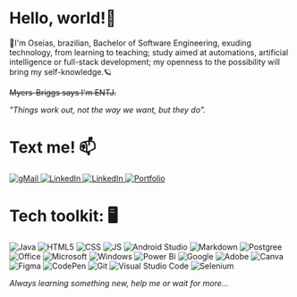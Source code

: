# Hello, world!🚀
💫I'm Oseias, brazilian, Bachelor of Software Engineering, exuding technology, from learning to teaching; study aimed at automations, artificial intelligence or full-stack development; my openness to the possibility will bring my self-knowledge.🪐

~~Myers-Briggs says I'm ENTJ.~~

*"Things work out, not the way we want, but they do".*

# Text me! 📫

[![gMail](https://img.shields.io/badge/Gmail-D14836?style=for-the-badge&logo=gmail&logoColor=white) ](mailto:OseiasYC@gmail.com)[![LinkedIn](https://img.shields.io/badge/LinkedIn-0077B5?style=for-the-badge&logo=linkedin&logoColor=white) ](https://www.linkedin.com/in/OseiasYC)[![LinkedIn](https://img.shields.io/badge/Facebook-1877F2?style=for-the-badge&logo=facebook&logoColor=white) ](https://www.facebook.com/OseiasYC) [![Portfolio](https://img.shields.io/badge/Portfolio-%23000000.svg?style=for-the-badge&logo=firefox&logoColor=#FF7139)](https://OseiasYC.github.io/)


# Tech toolkit: 🖥️

![Java](https://img.shields.io/badge/Java-ED8B00?style=for-the-badge&logo=java&logoColor=white) ![HTML5](https://img.shields.io/badge/HTML-239120?style=for-the-badge&logo=html5&logoColor=white) ![CSS](https://img.shields.io/badge/CSS-239120?&style=for-the-badge&logo=css3&logoColor=white) ![JS](https://img.shields.io/badge/JavaScript-323330?style=for-the-badge&logo=javascript&logoColor=F7DF1E) ![Android Studio](https://img.shields.io/badge/Android%20Studio-3DDC84.svg?style=for-the-badge&logo=android-studio&logoColor=white) ![Markdown](https://img.shields.io/badge/Markdown-000000?style=for-the-badge&logo=markdown&logoColor=white) ![Postgree](https://img.shields.io/badge/PostgreSQL-316192?style=for-the-badge&logo=postgresql&logoColor=white) ![Office](https://img.shields.io/badge/Microsoft_Office-D83B01?style=for-the-badge&logo=microsoft-office&logoColor=white) ![Microsoft](https://img.shields.io/badge/Microsoft-666666?style=for-the-badge&logo=microsoft&logoColor=white)  ![Windows](https://img.shields.io/badge/Windows-017AD7?style=for-the-badge&logo=windows&logoColor=white)
![Power Bi](https://img.shields.io/badge/power_bi-F2C811?style=for-the-badge&logo=powerbi&logoColor=black) ![Google](https://img.shields.io/badge/google-4285F4?style=for-the-badge&logo=google&logoColor=white) ![Adobe](https://img.shields.io/badge/adobe-%23FF0000.svg?style=for-the-badge&logo=adobe&logoColor=white) ![Canva](https://img.shields.io/badge/Canva-%2300C4CC.svg?style=for-the-badge&logo=Canva&logoColor=white) ![Figma](https://img.shields.io/badge/figma-%23F24E1E.svg?style=for-the-badge&logo=figma&logoColor=white) ![CodePen](https://img.shields.io/badge/Codepen-000000?style=for-the-badge&logo=codepen&logoColor=white) ![Git](https://img.shields.io/badge/git-%23F05033.svg?style=for-the-badge&logo=git&logoColor=white)  ![Visual Studio Code](https://img.shields.io/badge/Visual%20Studio%20Code-0078d7.svg?style=for-the-badge&logo=visual-studio-code&logoColor=white) ![Selenium](https://img.shields.io/badge/-selenium-%43B02A?style=for-the-badge&logo=selenium&logoColor=white)  

*Always learning something new, help me or wait for more...*
